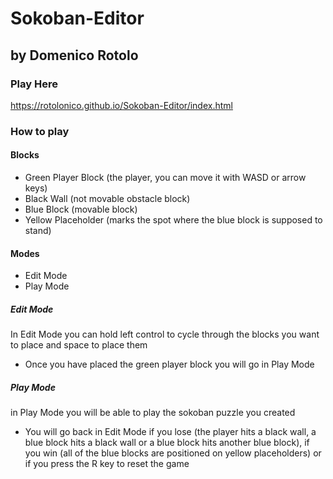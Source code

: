 # Sokoban-Editor
## by Domenico Rotolo

### Play Here
https://rotolonico.github.io/Sokoban-Editor/index.html

### How to play

#### Blocks
* Green Player Block (the player, you can move it with WASD or arrow keys)
* Black Wall (not movable obstacle block)
* Blue Block (movable block)
* Yellow Placeholder (marks the spot where the blue block is supposed to stand)

#### Modes
* Edit Mode
* Play Mode

##### Edit Mode
In Edit Mode you can hold left control to cycle through the blocks you want to place and space to place them
* Once you have placed the green player block you will go in Play Mode

##### Play Mode
in Play Mode you will be able to play the sokoban puzzle you created
* You will go back in Edit Mode if you lose (the player hits a black wall, a blue block hits a black wall or a blue block hits another blue block), if you win (all of the blue blocks are positioned on yellow placeholders) or if you press the R key to reset the game
